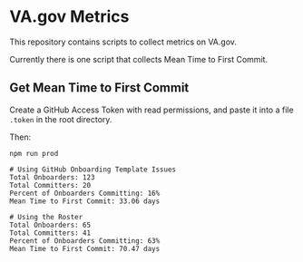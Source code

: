 #   VA.gov Metrics

This repository contains scripts to collect metrics on VA.gov.

Currently there is one script that collects Mean Time to First Commit.

##  Get Mean Time to First Commit

Create a GitHub Access Token with read permissions, and paste it into a file `.token` in the root directory.

Then:

    npm run prod

    # Using GitHub Onboarding Template Issues
    Total Onboarders: 123
    Total Committers: 20
    Percent of Onboarders Committing: 16%
    Mean Time to First Commit: 33.06 days

    # Using the Roster
    Total Onboarders: 65
    Total Committers: 41
    Percent of Onboarders Committing: 63%
    Mean Time to First Commit: 70.47 days
